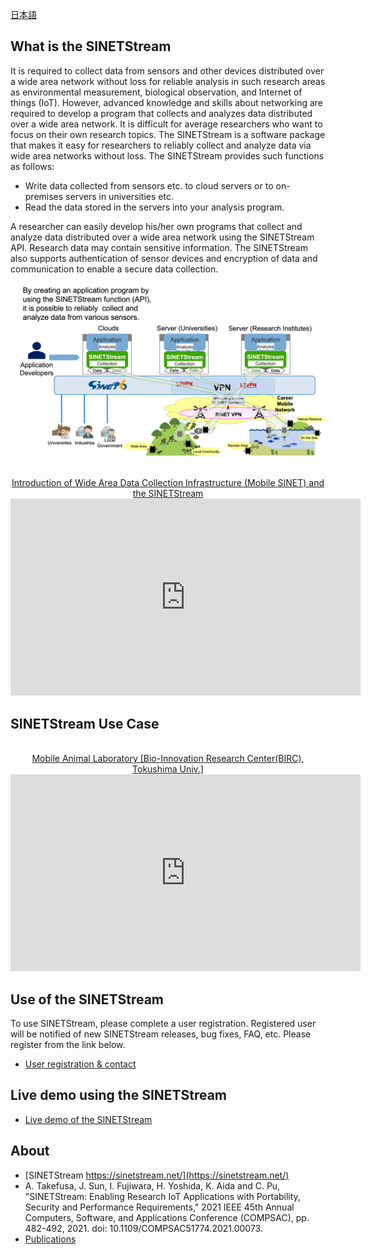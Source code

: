 <!--
Copyright (C) 2020 National Institute of Informatics

Licensed to the Apache Software Foundation (ASF) under one
or more contributor license agreements.  See the NOTICE file
distributed with this work for additional information
regarding copyright ownership.  The ASF licenses this file
to you under the Apache License, Version 2.0 (the
"License"); you may not use this file except in compliance
with the License.  You may obtain a copy of the License at

  http://www.apache.org/licenses/LICENSE-2.0

Unless required by applicable law or agreed to in writing,
software distributed under the License is distributed on an
"AS IS" BASIS, WITHOUT WARRANTIES OR CONDITIONS OF ANY
KIND, either express or implied.  See the License for the
specific language governing permissions and limitations
under the License.
-->

[日本語](index.md)

## What is the SINETStream

It is required to collect data from sensors and other devices distributed over a wide area network without loss for reliable analysis in such research areas as environmental measurement, biological observation, and Internet of things (IoT).
However, advanced knowledge and skills about networking are required to develop a program that collects and analyzes data distributed over a wide area network.
It is difficult for average researchers who want to focus on their own research topics.
The SINETStream is a software package that makes it easy for researchers to reliably collect and analyze data via wide area networks without loss.
The SINETStream provides such functions as follows:

* Write data collected from sensors etc. to cloud servers or to on-premises servers in universities etc.
* Read the data stored in the servers into your analysis program.

A researcher can easily develop his/her own programs that collect and analyze data distributed over a wide area network using the SINETStream API.
Research data may contain sensitive information.
The SINETStream also supports authentication of sensor devices and encryption of data and communication to enable a secure data collection.

![appearance of the SINETStream](docs/images/sinetstream-00.en.png)

<div align="center">
<br/>
<a href="https://www.youtube.com/watch?v=Z0wlUi4lr6c">Introduction of Wide Area Data Collection Infrastructure (Mobile SINET) and the SINETStream</a>
<br/>
<iframe width="560" height="315" src="https://www.youtube.com/embed/Z0wlUi4lr6c" frameborder="0" allow="accelerometer; autoplay; encrypted-media; gyroscope; picture-in-picture" allowfullscreen></iframe>
</div>

## SINETStream Use Case

<div align="center">
<br/>
<a href="https://www.youtube.com/watch?v=eO9mtqAKENw">Mobile Animal Laboratory [Bio-Innovation Research Center(BIRC), Tokushima Univ.]</a>
<br/>
<iframe width="560" height="315" src="https://www.youtube.com/embed/eO9mtqAKENw" frameborder="0" allow="accelerometer; autoplay; encrypted-media; gyroscope; picture-in-picture" allowfullscreen></iframe>
</div>

## Use of the SINETStream

To use SINETStream, please complete a user registration.
Registered user will be notified of new SINETStream releases, bug fixes, FAQ, etc.
Please register from the link below.

* [User registration & contact](https://reg.nii.ac.jp/m/sinetstream_user_registration)

## Live demo using the SINETStream

* [Live demo of the SINETStream](docs/livedemo/livedemo.en.md)

## About

- [SINETStream https://sinetstream.net/](https://sinetstream.net/) <br>
- A. Takefusa, J. Sun, I. Fujiwara, H. Yoshida, K. Aida and C. Pu, <br>
"SINETStream: Enabling Research IoT Applications with Portability, Security and Performance Requirements,"
2021 IEEE 45th Annual Computers, Software, and Applications Conference (COMPSAC), pp. 482-492, 2021.
doi: 10.1109/COMPSAC51774.2021.00073.
- [Publications](https://ccrd.nii.ac.jp/publications/en.html#sinetstream)

